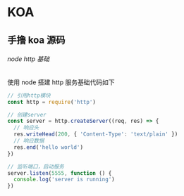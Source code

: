 # KOA

## 手撸 koa 源码

###### node http 基础

使用 node 搭建 http 服务基础代码如下

```js
// 引用http模块
const http = require('http')

// 创建server
const server = http.createServer((req, res) => {
  // 响应头
  res.writeHead(200, { 'Content-Type': 'text/plain' })
  // 响应数据
  res.end('hello world')
})

// 监听端口，启动服务
server.listen(5555, function () {
  console.log('server is running')
})
```
